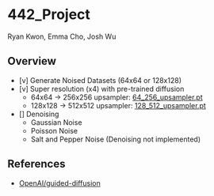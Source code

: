 # 442_Project

Ryan Kwon, Emma Cho, Josh Wu

## Overview
* [v] Generate Noised Datasets (64x64 or 128x128)
* [v] Super resolution (x4) with pre-trained diffusion
    * 64x64 -&gt; 256x256 upsampler: [64_256_upsampler.pt](https://openaipublic.blob.core.windows.net/diffusion/jul-2021/64_256_upsampler.pt)
    * 128x128 -&gt; 512x512 upsampler: [128_512_upsampler.pt](https://openaipublic.blob.core.windows.net/diffusion/jul-2021/128_512_upsampler.pt)
* [] Denoising
    * Gaussian Noise
    * Poisson Noise
    * Salt and Pepper Noise (Denoising not implemented)

## References
* [OpenAI/guided-diffusion](https://github.com/openai/guided-diffusion)
